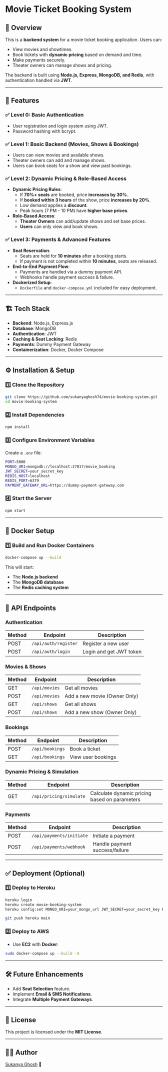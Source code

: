 # Movie Ticket Booking System

## 📌 Overview
This is a **backend system** for a movie ticket booking application. Users can:
- View movies and showtimes.
- Book tickets with **dynamic pricing** based on demand and time.
- Make payments securely.
- Theater owners can manage shows and pricing.

The backend is built using **Node.js, Express, MongoDB, and Redis**, with authentication handled via **JWT**.

---

## 🚀 Features
### ✅ Level 0: Basic Authentication
- User registration and login system using JWT.
- Password hashing with bcrypt.

### ✅ Level 1: Basic Backend (Movies, Shows & Bookings)
- Users can view movies and available shows.
- Theater owners can add and manage shows.
- Users can book seats for a show and view past bookings.

### ✅ Level 2: Dynamic Pricing & Role-Based Access
- **Dynamic Pricing Rules**:
  - If **70%+ seats** are booked, price **increases by 30%**.
  - If **booked within 3 hours** of the show, price **increases by 20%**.
  - Low demand applies a **discount**.
  - Peak hours (7 PM - 10 PM) have **higher base prices**.
- **Role-Based Access**:
  - **Theater Owners** can add/update shows and set base prices.
  - **Users** can only view and book shows.

### ✅ Level 3: Payments & Advanced Features
- **Seat Reservation**:
  - Seats are held for **10 minutes** after a booking starts.
  - If payment is not completed within **10 minutes**, seats are released.
- **End-to-End Payment Flow**:
  - Payments are handled via a dummy payment API.
  - Webhooks handle payment success & failure.
- **Dockerized Setup**:
  - `Dockerfile` and `docker-compose.yml` included for easy deployment.

---

## 🏗 Tech Stack
- **Backend**: Node.js, Express.js
- **Database**: MongoDB
- **Authentication**: JWT
- **Caching & Seat Locking**: Redis
- **Payments**: Dummy Payment Gateway
- **Containerization**: Docker, Docker Compose

---

## ⚙️ Installation & Setup
### 1️⃣ Clone the Repository
```sh
git clone https://github.com/sukanyaghosh74/movie-booking-system.git
cd movie-booking-system
```

### 2️⃣ Install Dependencies
```sh
npm install
```

### 3️⃣ Configure Environment Variables
Create a `.env` file:
```sh
PORT=5000
MONGO_URI=mongodb://localhost:27017/movie_booking
JWT_SECRET=your_secret_key
REDIS_HOST=localhost
REDIS_PORT=6379
PAYMENT_GATEWAY_URL=https://dummy-payment-gateway.com
```

### 4️⃣ Start the Server
```sh
npm start
```

---

## 🐳 Docker Setup
### 1️⃣ Build and Run Docker Containers
```sh
docker-compose up --build
```

This will start:
- The **Node.js backend**
- The **MongoDB database**
- The **Redis caching system**

---

## 📌 API Endpoints
### **Authentication**
| Method | Endpoint | Description |
|--------|----------|-------------|
| POST | `/api/auth/register` | Register a new user |
| POST | `/api/auth/login` | Login and get JWT token |

### **Movies & Shows**
| Method | Endpoint | Description |
|--------|----------|-------------|
| GET | `/api/movies` | Get all movies |
| POST | `/api/movies` | Add a new movie (Owner Only) |
| GET | `/api/shows` | Get all shows |
| POST | `/api/shows` | Add a new show (Owner Only) |

### **Bookings**
| Method | Endpoint | Description |
|--------|----------|-------------|
| POST | `/api/bookings` | Book a ticket |
| GET | `/api/bookings` | View user bookings |

### **Dynamic Pricing & Simulation**
| Method | Endpoint | Description |
|--------|----------|-------------|
| GET | `/api/pricing/simulate` | Calculate dynamic pricing based on parameters |

### **Payments**
| Method | Endpoint | Description |
|--------|----------|-------------|
| POST | `/api/payments/initiate` | Initiate a payment |
| POST | `/api/payments/webhook` | Handle payment success/failure |

---

## ✅ Deployment (Optional)
### 1️⃣ Deploy to Heroku
```sh
heroku login
heroku create movie-booking-system
heroku config:set MONGO_URI=your_mongo_url JWT_SECRET=your_secret_key REDIS_HOST=your_redis_url
```
```sh
git push heroku main
```

### 2️⃣ Deploy to AWS
- Use **EC2** with **Docker**:
```sh
sudo docker-compose up --build -d
```

---

## 🛠 Future Enhancements
- Add **Seat Selection** feature.
- Implement **Email & SMS Notifications**.
- Integrate **Multiple Payment Gateways**.

---

## 📜 License
This project is licensed under the **MIT License**.

---

## 👨‍💻 Author
[Sukanya Ghosh](https://github.com/sukanyaghosh74) 🚀

